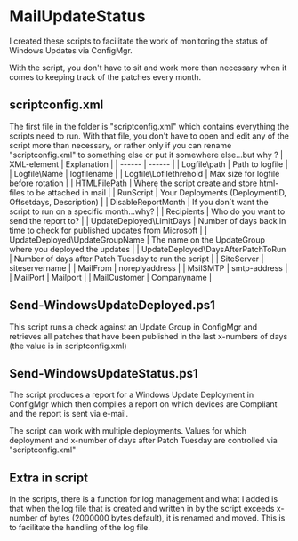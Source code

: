 # MailUpdateStatus

I created these scripts to facilitate the work of monitoring the status of Windows Updates via ConfigMgr.

With the script, you don't have to sit and work more than necessary when it comes to keeping track of the patches every month.
## scriptconfig.xml
The first file in the folder is "scriptconfig.xml" which contains everything the scripts need to run. With that file, you don't have to open and edit any of the script more than necessary, or rather only if you can rename "scriptconfig.xml" to something else or put it somewhere else...but why ?
| XML-element | Explanation |
| ------ | ------ |
| Logfile\path | Path to logfile |
| Logfile\Name | logfilename |
| Logfile\Lofilethrehold | Max size for logfile before rotation |
| HTMLFilePath | Where the script create and store html-files to be attached in mail |
| RunScript | Your Deployments (DeploymentID, Offsetdays, Description) |
| DisableReportMonth | If you don´t want the script to run on a specific month...why? |
| Recipients | Who do you want to send the report to? |
| UpdateDeployed\LimitDays | Number of days back in time to check for published updates from Microsoft |
| UpdateDeployed\UpdateGroupName | The name on the UpdateGroup where you deployed the updates |
| UpdateDeployed\DaysAfterPatchToRun | Number of days after Patch Tuesday to run the script |
| SiteServer | siteservername |
| MailFrom | noreplyaddress |
| MsilSMTP | smtp-address |
| MailPort | Mailport |
| MailCustomer | Companyname |

## Send-WindowsUpdateDeployed.ps1
This script runs a check against an Update Group in ConfigMgr and retrieves all patches that have been published in the last x-numbers of days (the value is in scriptconfig.xml)
## Send-WindowsUpdateStatus.ps1
The script produces a report for a Windows Update Deployment in ConfigMgr which then compiles a report on which devices are Compliant and the report is sent via e-mail.

The script can work with multiple deployments. Values ​​for which deployment and x-number of days after Patch Tuesday are controlled via "scriptconfig.xml"
## Extra in script
In the scripts, there is a function for log management and what I added is that when the log file that is created and written in by the script exceeds x-number of bytes (2000000 bytes default), it is renamed and moved. This is to facilitate the handling of the log file.
